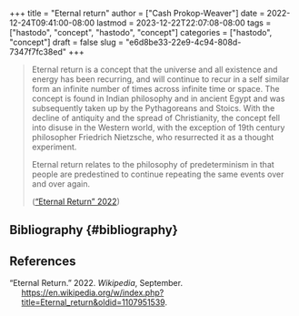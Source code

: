 +++
title = "Eternal return"
author = ["Cash Prokop-Weaver"]
date = 2022-12-24T09:41:00-08:00
lastmod = 2023-12-22T22:07:08-08:00
tags = ["hastodo", "concept", "hastodo", "concept"]
categories = ["hastodo", "concept"]
draft = false
slug = "e6d8be33-22e9-4c94-808d-7347f7fc38ed"
+++

> Eternal return is a concept that the universe and all existence and energy has been recurring, and will continue to recur in a self similar form an infinite number of times across infinite time or space. The concept is found in Indian philosophy and in ancient Egypt and was subsequently taken up by the Pythagoreans and Stoics. With the decline of antiquity and the spread of Christianity, the concept fell into disuse in the Western world, with the exception of 19th century philosopher Friedrich Nietzsche, who resurrected it as a thought experiment.
>
> Eternal return relates to the philosophy of predeterminism in that people are predestined to continue repeating the same events over and over again.
>
> (<a href="#citeproc_bib_item_1">“Eternal Return” 2022</a>)


## Bibliography {#bibliography}

## References

<style>.csl-entry{text-indent: -1.5em; margin-left: 1.5em;}</style><div class="csl-bib-body">
  <div class="csl-entry"><a id="citeproc_bib_item_1"></a>“Eternal Return.” 2022. <i>Wikipedia</i>, September. <a href="https://en.wikipedia.org/w/index.php?title=Eternal_return&oldid=1107951539">https://en.wikipedia.org/w/index.php?title=Eternal_return&#38;oldid=1107951539</a>.</div>
</div>
